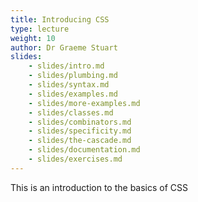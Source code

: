 ```yaml
---
title: Introducing CSS
type: lecture
weight: 10
author: Dr Graeme Stuart
slides:
    - slides/intro.md
    - slides/plumbing.md
    - slides/syntax.md
    - slides/examples.md
    - slides/more-examples.md
    - slides/classes.md
    - slides/combinators.md
    - slides/specificity.md
    - slides/the-cascade.md
    - slides/documentation.md
    - slides/exercises.md
---
```


This is an introduction to the basics of CSS
